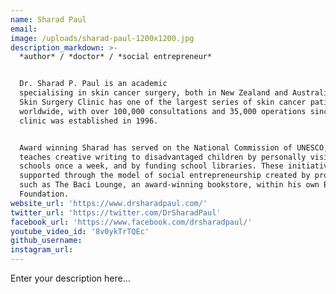 ```yaml
---
name: Sharad Paul
email:
image: /uploads/sharad-paul-1200x1200.jpg
description_markdown: >-
  *author* / *doctor* / *social entrepreneur*


  Dr. Sharad P. Paul is an academic
  specialising in skin cancer surgery, both in New Zealand and Australia. His
  Skin Surgery Clinic has one of the largest series of skin cancer patients
  worldwide, with over 100,000 consultations and 35,000 operations since the
  clinic was established in 1996.


  Award winning Sharad has served on the National Commission of UNESCO, and
  teaches creative writing to disadvantaged children by personally visiting
  schools once a week, and by funding school libraries. These initiatives are
  supported through the model of social entrepreneurship created by projects
  such as The Baci Lounge, an award-winning bookstore, within his own Baci
  Foundation.
website_url: 'https://www.drsharadpaul.com/'
twitter_url: 'https://twitter.com/DrSharadPaul'
facebook_url: 'https://www.facebook.com/drsharadpaul/'
youtube_video_id: '8v0ykTrTQEc'
github_username:
instagram_url:
---
```


Enter your description here...
